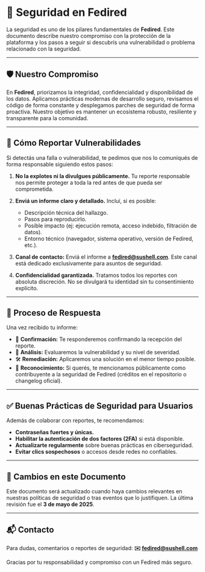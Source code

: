 

# 🔐 Seguridad en Fedired

La seguridad es uno de los pilares fundamentales de **Fedired**. Este documento describe nuestro compromiso con la protección de la plataforma y los pasos a seguir si descubrís una vulnerabilidad o problema relacionado con la seguridad.

---

## 🛡️ Nuestro Compromiso

En **Fedired**, priorizamos la integridad, confidencialidad y disponibilidad de los datos. Aplicamos prácticas modernas de desarrollo seguro, revisamos el código de forma constante y desplegamos parches de seguridad de forma proactiva. Nuestro objetivo es mantener un ecosistema robusto, resiliente y transparente para la comunidad.

---

## 🐞 Cómo Reportar Vulnerabilidades

Si detectás una falla o vulnerabilidad, te pedimos que nos lo comuniqués de forma responsable siguiendo estos pasos:

1. **No la explotes ni la divulgues públicamente.**
   Tu reporte responsable nos permite proteger a toda la red antes de que pueda ser comprometida.

2. **Enviá un informe claro y detallado.**
   Incluí, si es posible:

   * Descripción técnica del hallazgo.
   * Pasos para reproducirlo.
   * Posible impacto (ej: ejecución remota, acceso indebido, filtración de datos).
   * Entorno técnico (navegador, sistema operativo, versión de Fedired, etc.).

3. **Canal de contacto:**
   Enviá el informe a **[fedired@sushell.com](mailto:fedired@sushell.com)**.
   Este canal está dedicado exclusivamente para asuntos de seguridad.

4. **Confidencialidad garantizada.**
   Tratamos todos los reportes con absoluta discreción. No se divulgará tu identidad sin tu consentimiento explícito.

---

## 🔄 Proceso de Respuesta

Una vez recibido tu informe:

* 📩 **Confirmación:** Te responderemos confirmando la recepción del reporte.
* 🧠 **Análisis:** Evaluaremos la vulnerabilidad y su nivel de severidad.
* 🛠️ **Remediación:** Aplicaremos una solución en el menor tiempo posible.
* 🏅 **Reconocimiento:** Si querés, te mencionamos públicamente como contribuyente a la seguridad de Fedired (créditos en el repositorio o changelog oficial).

---

## ✅ Buenas Prácticas de Seguridad para Usuarios

Además de colaborar con reportes, te recomendamos:

* **Contraseñas fuertes y únicas.**
* **Habilitar la autenticación de dos factores (2FA)** si está disponible.
* **Actualizarte regularmente** sobre buenas prácticas en ciberseguridad.
* **Evitar clics sospechosos** o accesos desde redes no confiables.

---

## 📌 Cambios en este Documento

Este documento será actualizado cuando haya cambios relevantes en nuestras políticas de seguridad o tras eventos que lo justifiquen. La última revisión fue el **3 de mayo de 2025**.

---

## 📬 Contacto

Para dudas, comentarios o reportes de seguridad:
**✉️ [fedired@sushell.com](mailto:fedired@sushell.com)**

Gracias por tu responsabilidad y compromiso con un Fedired más seguro.

